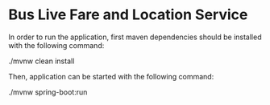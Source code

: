 # Bus Live Fare and Location Service

In order to run the application, first maven dependencies should be installed with the following command:

./mvnw clean install

Then, application can be started with the following command:

./mvnw spring-boot:run